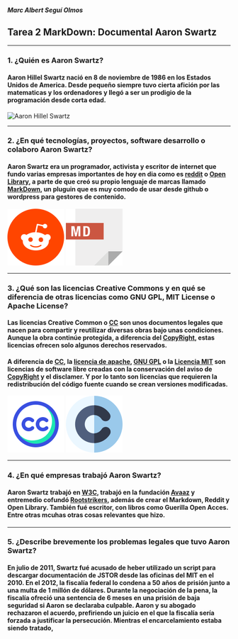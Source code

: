 #### _Marc Albert Seguí Olmos_
## **Tarea 2 MarkDown: Documental Aaron Swartz**
---
### **1. ¿Quién es Aaron Swartz?**
#### Aaron Hillel Swartz nació en 8 de noviembre de 1986 en los Estados Unidos de America. Desde pequeño siempre tuvo cierta afición por las matematicas y los ordenadores y llegó a ser un prodigio de la programación desde corta edad.

![Aaron Hillel Swartz](https://e00-elmundo.uecdn.es/elmundo/imagenes/2013/01/12/navegante/1358023351_0.jpg)

---

### **2. ¿En qué tecnologías, proyectos, software desarrollo o colaboro Aaron Swartz?**
#### Aaron Swartz era un programador, activista y escritor de internet que fundo varias empresas importantes de hoy en dia como es [reddit](https://www.reddit.com/) o [Open Library](https://openlibrary.org/), a parte de que creó su propio lenguaje de marcas llamado [MarkDown](https://markdown.es/), un pluguin que es muy comodo de usar desde github o wordpress para gestores de contenido.

![Reddit](IMG/reddit.png "Reddit") ![MarkDown](IMG/md(1).png "MarkDown")

---

### **3. ¿Qué son las licencias Creative Commons y en qué se diferencia de otras licencias como GNU GPL, MIT License o Apache License?**

#### Las licencias Creative Common o [CC](https://creativecommons.org/) son unos documentos legales que nacen para compartir y reutilizar diversas obras bajo unas condiciones. Aunque la obra continúe protegida, a diferencia del [CopyRight](https://copyright.es/), estas licencias ofrecen solo algunos derechos reservados.

#### A diferencia de [CC](https://creativecommons.org/), la [licencia de apache](https://www.apache.org/licenses/LICENSE-2.0), [GNU GPL](https://www.gnu.org/licenses/gpl-3.0.html) o la [Licencia MIT](https://www.mit.edu/) son licencias de software libre creadas con la conservación del aviso de [CopyRight](https://copyright.es/) y el disclamer. Y por lo tanto son licencias que requieren la redistribución del código fuente cuando se crean versiones modificadas.

![CC](IMG/comun-creativo.png "Creative Commons") ![C](IMG/derechos-de-autor.png "Copyright")

---

### **4. ¿En qué empresas trabajó Aaron Swartz?**

#### Aaron Swartz trabajó en [W3C](https://www.w3.org/), trabajó en la fundación [Avaaz](https://secure.avaaz.org/page/es/) y entremedio cofundó [Rootstrikers](https://www.rootstrikers.org/#!/), además de crear el Markdown, Reddit y Open Library. También fué escritor, con libros como Guerilla Open Acces. Entre otras mcuhas otras cosas relevantes que hizo.

---

### **5. ¿Describe brevemente los problemas legales que tuvo Aaron Swartz?**

#### En julio de 2011, Swartz fué acusado de heber utilizado un script para descargar documentación de JSTOR desde las oficinas del MIT en el 2010. En el 2012, la fiscalía federal lo condena a 50 años de prisión junto a una multa de 1 millón de dólares. Durante la negociación de la pena, la fiscalía ofreció una sentencia de 6 meses en una prisión de baja seguridad si Aaron se declaraba culpable. Aaron y su abogado rechazaron el acuerdo, prefiriendo un juicio en el que la fiscalía sería forzada a justificar la persecución. Mientras el encarcelamiento estaba siendo tratado, 


